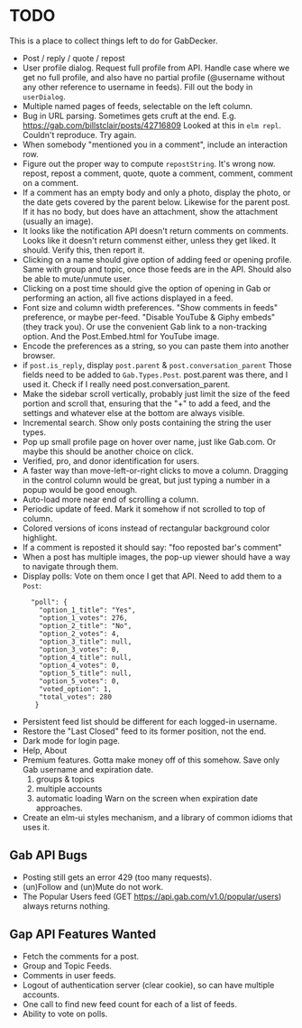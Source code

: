 # TODO

This is a place to collect things left to do for GabDecker.

* Post / reply / quote / repost
* User profile dialog.
  Request full profile from API.
  Handle case where we get no full profile, and also have no partial profile
    (@username without any other reference to username in feeds).
  Fill out the body in `userDialog`.
* Multiple named pages of feeds, selectable on the left column.
* Bug in URL parsing. Sometimes gets cruft at the end.
  E.g. https://gab.com/billstclair/posts/42716809
  Looked at this in `elm repl`. Couldn't reproduce. Try again.
* When somebody "mentioned you in a comment", include an interaction row.
* Figure out the proper way to compute `repostString`. It's wrong now.
  repost, repost a comment, quote, quote a comment, comment, comment on a comment.
* If a comment has an empty body and only a photo, display the photo, or
  the date gets covered by the parent below.
  Likewise for the parent post. If it has no body, but does have an attachment,
  show the attachment (usually an image).
* It looks like the notification API doesn't return comments on comments.
  Looks like it doesn't return commenst either, unless they get liked.
  It should. Verify this, then report it.
* Clicking on a name should give option of adding feed or opening profile.
  Same with group and topic, once those feeds are in the API.
  Should also be able to mute/unmute user.
* Clicking on a post time should give the option of opening in Gab
  or performing an action, all five actions displayed in a feed.
* Font size and column width preferences.
  "Show comments in feeds" preference, or maybe per-feed.
  "Disable YouTube & Giphy embeds" (they track you).
  Or use the convenient Gab link to a non-tracking option.
  And the Post.Embed.html for YouTube image.
* Encode the preferences as a string, so you can paste them into another browser.
* if `post.is_reply`, display `post.parent` & `post.conversation_parent`
  Those fields need to be added to `Gab.Types.Post`.
  post.parent was there, and I used it. Check if I really need
  post.conversation_parent.
* Make the sidebar scroll vertically, probably just limit the size of the
  feed portion and scroll that, ensuring that the "+" to add a feed, and
  the settings and whatever else at the bottom are always visible.
* Incremental search. Show only posts containing the string the user types.
* Pop up small profile page on hover over name, just like Gab.com.
  Or maybe this should be another choice on click.
* Verified, pro, and donor identification for users.
* A faster way than move-left-or-right clicks to move a column.
  Dragging in the control column would be great, but just typing a number
  in a popup would be good enough.
* Auto-load more near end of scrolling a column.
* Periodic update of feed. Mark it somehow if not scrolled to top of column.
* Colored versions of icons instead of rectangular background color highlight.
* If a comment is reposted it should say:
  "foo reposted bar's comment"
* When a post has multiple images, the pop-up viewer should have a way
  to navigate through them.
* Display polls:
  Vote on them once I get that API.
  Need to add them to a `Post`:
  ```
    "poll": {
      "option_1_title": "Yes",
      "option_1_votes": 276,
      "option_2_title": "No",
      "option_2_votes": 4,
      "option_3_title": null,
      "option_3_votes": 0,
      "option_4_title": null,
      "option_4_votes": 0,
      "option_5_title": null,
      "option_5_votes": 0,
      "voted_option": 1,
      "total_votes": 280
     }
   ```
* Persistent feed list should be different for each logged-in username.
* Restore the "Last Closed" feed to its former position, not the end.
* Dark mode for login page.
* Help, About
* Premium features.
  Gotta make money off of this somehow.
  Save only Gab username and expiration date.
  1) groups & topics
  2) multiple accounts
  3) automatic loading
  Warn on the screen when expiration date approaches.
* Create an elm-ui styles mechanism, and a library of common idioms that uses it.

## Gab API Bugs

* Posting still gets an error 429 (too many requests).
* (un)Follow and (un)Mute do not work.
* The Popular Users feed (GET https://api.gab.com/v1.0/popular/users)
  always returns nothing.

## Gap API Features Wanted

* Fetch the comments for a post.
* Group and Topic Feeds.
* Comments in user feeds.
* Logout of authentication server (clear cookie), so can have multiple accounts.
* One call to find new feed count for each of a list of feeds.
* Ability to vote on polls.

